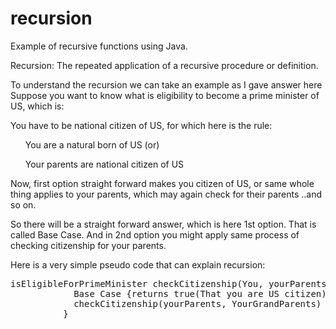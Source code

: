 # recursion
Example of recursive functions using Java.

Recursion: The repeated application of a recursive procedure or definition.

To understand the recursion we can take an example as I gave answer here
Suppose you want to know what is eligibility to become a prime minister of US, which is:

You have to be national citizen of US, for which here is the rule:

<ol>You are a natural born of US (or)</ol>
<ol>Your parents are national citizen of US</ol>

Now, first option straight forward makes you citizen of US, or same whole thing applies to your parents, which may again check for their parents ..and so on.

So there will be a straight forward answer, which is here 1st option. That is called Base Case. And in 2nd option you might apply same process of checking citizenship for your parents.

Here is a very simple pseudo code that can explain recursion:

<pre>
isEligibleForPrimeMinister checkCitizenship(You, yourParents){
            Base Case {returns true(That you are US citizen)}
            checkCitizenship(yourParents, YourGrandParents)
          }</pre>
